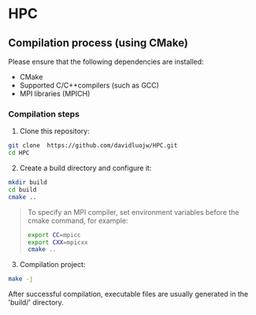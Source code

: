 # HPC

## Compilation process (using CMake)

Please ensure that the following dependencies are installed:

- CMake
- Supported C/C++compilers (such as GCC)
- MPI libraries (MPICH)

### Compilation steps

1. Clone this repository:

```bash
git clone  https://github.com/davidluojw/HPC.git
cd HPC
```

2. Create a build directory and configure it:

```bash
mkdir build
cd build
cmake ..
```

>To specify an MPI compiler, set environment variables before the cmake command, for example:
>
> ```bash
> export CC=mpicc
> export CXX=mpicxx
> cmake ..
> ```

3. Compilation project:

```bash
make -j
```

After successful compilation, executable files are usually generated in the 'build/' directory.
